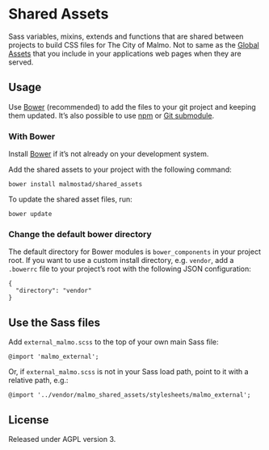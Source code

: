 Shared Assets
=============

Sass variables, mixins, extends and functions that are shared between projects to build CSS files for The City of Malmo. Not to same as the [Global Assets](malmostad/global_assets) that you include in your applications web pages when they are served.

## Usage
Use [Bower](http://bower.io/) (recommended) to add the files to your git project and keeping them updated. It’s also possible to use [npm](https://www.npmjs.org/) or [Git submodule](http://git-scm.com/book/en/Git-Tools-Submodules).

### With Bower

Install [Bower](http://bower.io/) if it’s not already on your development system.

Add the shared assets to your project with the following command:

    bower install malmostad/shared_assets

To update the shared asset files, run:

    bower update

### Change the default bower directory
The default directory for Bower modules is `bower_components` in your project root. If you want to use a custom install directory, e.g. `vendor`, add a `.bowerrc` file to your project’s root with the following JSON configuration:

    {
      "directory": "vendor"
    }

## Use the Sass files
Add `external_malmo.scss` to the top of your own main Sass file:

    @import 'malmo_external';

Or, if `external_malmo.scss` is not in your Sass load path, point to it with a relative path, e.g.:

    @import '../vendor/malmo_shared_assets/stylesheets/malmo_external';


## License
Released under AGPL version 3.
